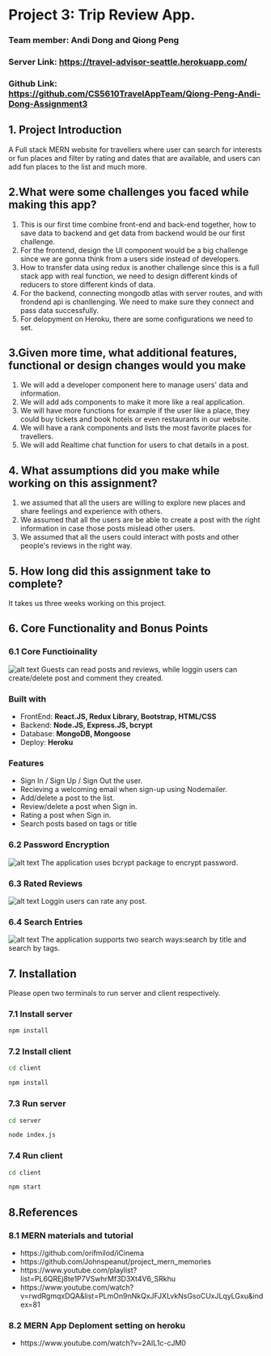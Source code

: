 # Project 3: Trip Review App.

### Team member: Andi Dong and Qiong Peng
### Server Link: https://travel-advisor-seattle.herokuapp.com/
### Github Link: https://github.com/CS5610TravelAppTeam/Qiong-Peng-Andi-Dong-Assignment3

## 1. Project Introduction

A Full stack MERN website for travellers where user can search for interests or fun places and filter by rating and dates that are available,
and users can add fun places to the list and much more.

## 2.What were some challenges you faced while making this app?

1. This is our first time combine front-end and back-end together, how to save data to backend and get data from backend would be our first challenge.
2. For the frontend, design the UI component would be a big challenge since we are gonna think from a users side instead of developers.
3. How to transfer data using redux is another challenge since this is a full stack app with real function, we need to design different kinds of reducers to store different kinds of data.
4. For the backend, connecting mongodb atlas with server routes, and with frondend api is chanllenging. We need to make sure they connect and pass data successfully.
5. For delopyment on Heroku, there are some configurations we need to set.

## 3.Given more time, what additional features, functional or design changes would you make

1. We will add a developer component here to manage users' data and information.
2. We will add ads components to make it more like a real application.
3. We will have more functions for example if the user like a place, they could buy tickets and book hotels or even restaurants in our website.
4. We will have a rank components and lists the most favorite places for travellers.
5. We will add Realtime chat function for users to chat details in a post.

## 4. What assumptions did you make while working on this assignment?

1. we assumed that all the users are willing to explore new places and share feelings and experience with others.
2. We assumed that all the users are be able to create a post with the right information in case those posts mislead other users.
3. We assumed that all the users could interact with posts and other people's reviews in the right way.

## 5. How long did this assignment take to complete?

It takes us three weeks working on this project.

## 6. Core Functionality and Bonus Points
### 6.1 Core Functioinality
![alt text](./images/homepage.png)
Guests can read posts and reviews, while loggin users can create/delete post and comment they created.
<h3> Built with  </h3>
<ul>
  <li>FrontEnd: <b> React.JS, Redux Library, Bootstrap, HTML/CSS </b></li>
  <li>Backend:  <b> Node.JS, Express.JS, bcrypt </b> </li>
  <li>Database: <b> MongoDB, Mongoose </b> </li>
  <li>Deploy:   <b> Heroku</b> </li>
</ul>

<h3> Features </h3>
<ul>
  <li> Sign In / Sign Up / Sign Out the user. </li>
  <li> Recieving a welcoming email when sign-up using Nodemailer. </li>
  <li> Add/delete a post to the list.</li>
  <li> Review/delete a post when Sign in.</li>
  <li> Rating a post when Sign in.</li>
  <li> Search posts based on tags or title</li>
</ul>

### 6.2 Password Encryption
![alt text](./images/password.png)
The application uses bcrypt package to encrypt password.

### 6.3 Rated Reviews
![alt text](./images/rating.png)
Loggin users can rate any post.
### 6.4 Search Entries
![alt text](./images/search.png)
The application supports two search ways:search by title and search by tags.

## 7. Installation
Please open two terminals to run server and client respectively.
### 7.1 Install server

```bash
npm install
```

### 7.2 Install client

```bash
cd client
```

```bash
npm install
```

### 7.3 Run server

```bash
cd server
```

```bash
node index.js
```

### 7.4 Run client

```bash
cd client
```

```bash
npm start
```

## 8.References
### 8.1 MERN materials and tutorial
<ul>
<li>https://github.com/orifmilod/iCinema</li>
<li>https://github.com/Johnspeanut/project_mern_memories</li>
<li>https://www.youtube.com/playlist?list=PL6QREj8te1P7VSwhrMf3D3Xt4V6_SRkhu</li>
<li>https://www.youtube.com/watch?v=rwdRgmqxDQA&list=PLmOn9nNkQxJFJXLvkNsGsoCUxJLqyLGxu&index=81</li>
</ul>

### 8.2 MERN App Deploment setting on heroku
<ul>
<li>https://www.youtube.com/watch?v=2AIL1c-cJM0</li>
</ul>
